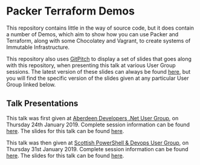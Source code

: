 # Packer Terraform Demos

This repository contains little in the way of source code, but it does contain a number of Demos, which aim to show how you can use Packer and Terraform, along with some Chocolatey and Vagrant, to create systems of Immutable Infrastructure.

This repository also uses [GitPitch](https://gitpitch.com/) to display a set of slides that goes along with this repository, when presenting this talk at various User Group sessions.  The latest version of these slides can always be found [here](https://gitpitch.com/gep13/PackerTerraformDemos/master#/), but you will find the specific version of the slides given at any particular User Group linked below.

## Talk Presentations

This talk was first given at [Aberdeen Developers .Net User Group](https://www.aberdeendevelopers.co.uk/), on Thursday 24th January 2019.  Complete session information can be found [here](https://www.meetup.com/Aberdeen-Developers-NET-User-Group/events/258120916/).  The slides for this talk can be found [here](https://gitpitch.com/gep13/PackerTerraformDemos/adnuguk2019#/).

This talk was then given at [Scottish PowerShell & Devops User Group](https://psdevopsug.scot/), on Thursday 31st January 2019.  Complete session information can be found [here](https://www.meetup.com/Scottish-PowerShell-User-Group/events/256369105/).  The slides for this talk can be found [here](https://gitpitch.com/gep13/PackerTerraformDemos/scotpsug2019#/).
